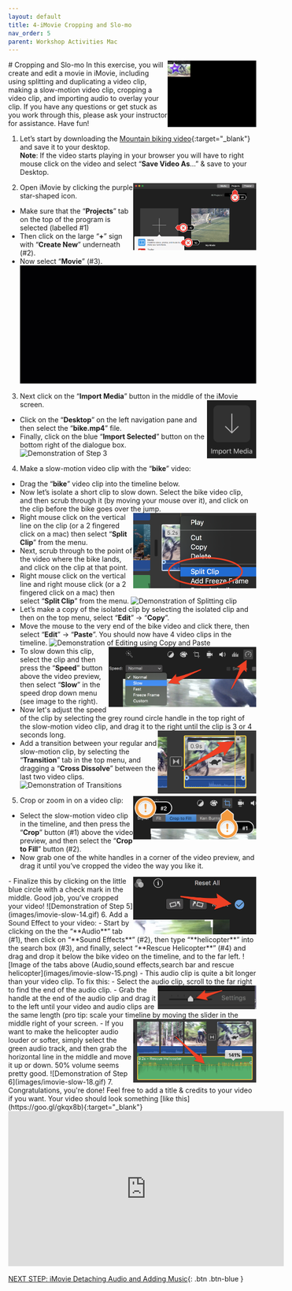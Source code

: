 ```yaml
---
layout: default
title: 4-iMovie Cropping and Slo-mo
nav_order: 5
parent: Workshop Activities Mac
---
```

<img src="images/imovie-slow-01.png" style="float:right;width:180px" alt="iMovie logo with slow motion background video"> 
# Cropping and Slo-mo
In this exercise, you will create and edit a movie in iMovie, including using splitting and duplicating a video clip, making a slow-motion video clip, cropping a video clip, and importing audio to overlay your clip. If you have any questions or get stuck as you work through this, please ask your instructor for assistance.  Have fun!

1. Let’s start by downloading the [Mountain biking video](https://bit.ly/3vrLJj0){:target="_blank"} and save it to your desktop.<br>
**Note**: If the video starts playing in your browser you will have to right mouse click on the video and select “**Save Video As**…” & save to your Desktop.

2. <img src="images/imovie-slow-02.png" style="float:right;width:250px" alt="labels of projects, create new and movie tabs"> Open iMovie by clicking the purple star-shaped icon. 
- Make sure that the “**Projects**” tab on the top of the program is selected (labelled #1)
- Then click on the large “**+**” sign with “**Create New**” underneath (#2).
- Now select “**Movie**” (#3).
![Demonstration of Step 2](images/imovie-slow-03.gif)
3. Next click on the “**Import Media**” button in the middle of the iMovie screen. <img src="images/imovie-slow-04.png" style="float:right;width:100px" alt="importing icon"> 
- Click on the “**Desktop**” on the left navigation pane and then select the “**bike.mp4**” file. 
- Finally, click on the blue “**Import Selected**” button on the bottom right of the dialogue box.
![Demonstration of Step 3](images/imovie-slow-05.gif)
4. Make a slow-motion video clip with the “**bike**” video:
- Drag the “**bike**” video clip into the timeline below.
- Now let’s isolate a short clip to slow down. Select the bike video clip, and then scrub through it (by moving your mouse over it), and click on the clip before the bike goes over the jump. <img src="images/imovie-slow-06.png" style="float:right;width:250px" alt="split clip tab and menu">
- Right mouse click on the vertical line on the clip (or a 2 fingered click on a mac) then select “**Split Clip**” from the menu.
- Next, scrub through to the point of the video where the bike lands, and click on the clip at that point.
- Right mouse click on the vertical line and right mouse click (or a 2 fingered click on a mac) then select “**Split Clip**” from the menu.
![Demonstration of Splitting clip](images/imovie-slow-07.gif)
- Let’s make a copy of the isolated clip by selecting the isolated clip and then on the top menu, select “**Edit**” -> “**Copy**”.
- Move the mouse to the very end of the bike video and click there, then select “**Edit**” -> “**Paste**”. You should now have 4 video clips in the timeline.
![Demonstration of Editing using Copy and Paste](images/imovie-slow-08.gif)
- <img src="images/imovie-slow-09.png" style="float:right;width:300px" alt="speed menu, slow"> To slow down this clip, select the clip and then press the “**Speed**” button above the video preview, then select “**Slow**” in the speed drop down menu (see image to the right). 
- Now let's adjust the speed of the clip by selecting the grey round circle handle in the top right of the slow-motion video clip, and drag it to the right until the clip is 3 or 4 seconds long. <img src="images/imovie-slow-10.png" style="float:right;width:200px" alt="grey round circle handle">
- Add a transition between your regular and slow-motion clip, by selecting the “**Transition**” tab in the top menu, and dragging a “**Cross Dissolve**” between the last two video clips.
![Demonstration of Transitions](images/imovie-slow-11.gif)
5. Crop or zoom in on a video clip: <img src="images/imovie-slow-12.png" style="float:right;width:250px" alt="Crop and crop to fill buttons">
- Select the slow-motion video clip in the timeline, and then press the “**Crop**” button (#1) above the video preview, and then select the “**Crop to Fill**” button (#2).
- Now grab one of the white handles in a corner of the video preview, and drag it until you’ve cropped the video the way you like it.
<img src="images/imovie-slow-13.png" style="float:right;width:250px" alt="blue circle with check mark">
- Finalize this by clicking on the little blue circle with a check mark in the middle. Good job, you’ve cropped your video!
![Demonstration of Step 5](images/imovie-slow-14.gif)
6. Add a Sound Effect to your video:
- Start by clicking on the the “**Audio**” tab (#1), then click on “**Sound Effects**” (#2), then type “**helicopter**” into the search box (#3), and finally, select “**Rescue Helicopter**” (#4) and drag and drop it below the bike video on the timeline, and to the far left.
![Image of the tabs above (Audio,sound effects,search bar and rescue helicopter](images/imovie-slow-15.png)
- This audio clip is quite a bit longer than your video clip. To fix this: 
    - Select the audio clip, scroll to the far right to find the end of the audio clip.
    - <img src="images/imovie-slow-16.png" style="float:right;width:200px" alt="settings slider"> Grab the handle at the end of the audio clip and drag it to the left until your video and audio clips are the same length (pro tip: scale your timeline by moving the slider in the middle right of your screen. <img src="images/imovie-slow-17.png" style="float:right;width:250px" alt="audio track volume bar">
- If you want to make the helicopter audio louder or softer, simply select the green audio track, and then grab the horizontal line in the middle and move it up or down. 50% volume seems pretty good.
![Demonstration of Step 6](images/imovie-slow-18.gif)
7. Congratulations, you're done! Feel free to add a title & credits to your video if you want. Your video should look something [like this](https://goo.gl/gkqx8b){:target="_blank"} 
<iframe width="560" height="315" src="https://www.youtube.com/embed/YE3F7FDTaRY" title="YouTube video player" frameborder="0" allow="accelerometer; autoplay; clipboard-write; encrypted-media; gyroscope; picture-in-picture" allowfullscreen></iframe>

[NEXT STEP: iMovie Detaching Audio and Adding Music](imovie-audio-music.html){: .btn .btn-blue }

